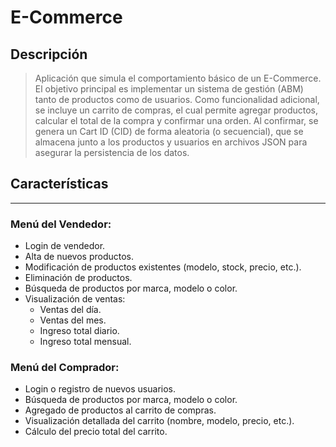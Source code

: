 # E-Commerce

## **Descripción**

> Aplicación que simula el comportamiento básico de un E-Commerce. El objetivo principal es implementar un sistema de gestión (ABM) tanto de productos como de usuarios. Como funcionalidad adicional, se incluye un carrito de compras, el cual permite agregar productos, calcular el total de la compra y confirmar una orden. Al confirmar, se genera un Cart ID (CID) de forma aleatoria (o secuencial), que se almacena junto a los productos y usuarios en archivos JSON para asegurar la persistencia de los datos.

## **Características**

---

### **Menú del Vendedor:**

- Login de vendedor.
- Alta de nuevos productos.
- Modificación de productos existentes (modelo, stock, precio, etc.).
- Eliminación de productos.
- Búsqueda de productos por marca, modelo o color.
- Visualización de ventas:
  - Ventas del día.
  - Ventas del mes.
  - Ingreso total diario.
  - Ingreso total mensual.

### **Menú del Comprador:**

- Login o registro de nuevos usuarios.
- Búsqueda de productos por marca, modelo o color.
- Agregado de productos al carrito de compras.
- Visualización detallada del carrito (nombre, modelo, precio, etc.).
- Cálculo del precio total del carrito.
